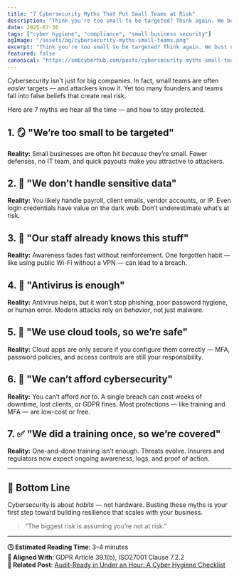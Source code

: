 ```yaml
---
title: "7 Cybersecurity Myths That Put Small Teams at Risk"
description: "Think you're too small to be targeted? Think again. We bust common security myths that leave small businesses exposed — and how to fix them."
date: 2025-07-30
tags: ["cyber hygiene", "compliance", "small business security"]
ogImage: "/assets/og/cybersecurity-myths-small-teams.png"
excerpt: "Think you're too small to be targeted? Think again. We bust common cybersecurity myths that leave small teams vulnerable — and how to fix them."
featured: false
canonical: "https://smbcyberhub.com/posts/cybersecurity-myths-small-teams"
---
```


Cybersecurity isn't just for big companies. In fact, small teams are often *easier* targets — and attackers know it. Yet too many founders and teams fall into false beliefs that create real risk.

Here are 7 myths we hear all the time — and how to stay protected.

## 1. 🪞 "We’re too small to be targeted"

**Reality:** Small businesses are often hit *because* they’re small. Fewer defenses, no IT team, and quick payouts make you attractive to attackers.

## 2. 🧾 "We don’t handle sensitive data"

**Reality:** You likely handle payroll, client emails, vendor accounts, or IP. Even login credentials have value on the dark web. Don’t underestimate what’s at risk.

## 3. 🧠 "Our staff already knows this stuff"

**Reality:** Awareness fades fast without reinforcement. One forgotten habit — like using public Wi-Fi without a VPN — can lead to a breach.

## 4. 🧰 "Antivirus is enough"

**Reality:** Antivirus helps, but it won’t stop phishing, poor password hygiene, or human error. Modern attacks rely on *behavior*, not just malware.

## 5. 🛜 "We use cloud tools, so we’re safe"

**Reality:** Cloud apps are only secure if you configure them correctly — MFA, password policies, and access controls are still your responsibility.

## 6. 💸 "We can’t afford cybersecurity"

**Reality:** You can’t afford *not* to. A single breach can cost weeks of downtime, lost clients, or GDPR fines. Most protections — like training and MFA — are low-cost or free.

## 7. ✅ "We did a training once, so we’re covered"

**Reality:** One-and-done training isn’t enough. Threats evolve. Insurers and regulators now expect ongoing awareness, logs, and proof of action.

---

## 📌 Bottom Line

Cybersecurity is about *habits* — not hardware. Busting these myths is your first step toward building resilience that scales with your business.

> “The biggest risk is assuming you’re not at risk.”

---

**🕒 Estimated Reading Time**: 3–4 minutes  
**🔐 Aligned With**: GDPR Article 39.1(b), ISO27001 Clause 7.2.2  
**📎 Related Post**: [Audit-Ready in Under an Hour: A Cyber Hygiene Checklist](/posts/audit-ready-in-under-an-hour-a-cyber-hygiene-checklist)



